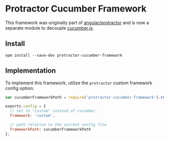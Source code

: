 Protractor Cucumber Framework
=============================

This framework was originally part of [angular/protractor](https://github.com/angular/protractor) and
is now a separate module to decouple [cucumber.js](https://github.com/cucumber/cucumber-js).

Install
-------

`npm install --save-dev protractor-cucumber-framework`

Implementation
--------------

To implement this framework, utilize the `protractor` custom framework config option:

```js
var cucumberFrameworkPath = require('protractor-cucumber-framework').resolve();

exports.config = {
  // set to "custom" instead of cucumber.
  framework: 'custom',

  // path relative to the current config file
  frameworkPath: cucumberFrameworkPath
};
```

